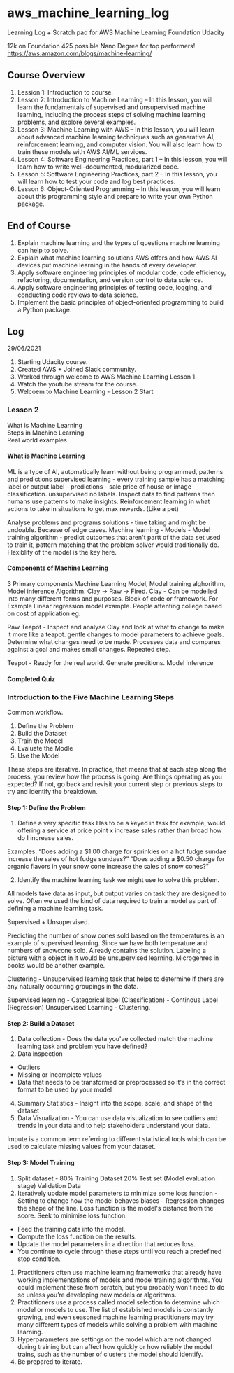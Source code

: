 # aws_machine_learning_log
Learning Log + Scratch pad for AWS Machine Learning Foundation Udacity

12k on Foundation
425 possible Nano Degree for top performers! 
https://aws.amazon.com/blogs/machine-learning/ 

## Course Overview
1. Lession 1: Introduction to course. 
2. Lesson 2: Introduction to Machine Learning – In this lesson, you will learn the fundamentals of supervised and unsupervised machine learning, including the process steps of solving machine learning problems, and explore several examples.
3. Lesson 3: Machine Learning with AWS – In this lesson, you will learn about advanced machine learning techniques such as generative AI, reinforcement learning, and computer vision. You will also learn how to train these models with AWS AI/ML services.
4. Lesson 4: Software Engineering Practices, part 1 – In this lesson, you will learn how to write well-documented, modularized code.
5. Lesson 5: Software Engineering Practices, part 2 – In this lesson, you will learn how to test your code and log best practices.
6. Lesson 6: Object-Oriented Programming – In this lesson, you will learn about this programming style and prepare to write your own Python package.

## End of Course

1. Explain machine learning and the types of questions machine learning can help to solve.
2. Explain what machine learning solutions AWS offers and how AWS AI devices put machine learning in the hands of every developer.
3. Apply software engineering principles of modular code, code efficiency, refactoring, documentation, and version control to data science.
4. Apply software engineering principles of testing code, logging, and conducting code reviews to data science.
5. Implement the basic principles of object-oriented programming to build a Python package.

## Log

29/06/2021
1. Starting Udacity course.
2. Created AWS + Joined Slack community. 
3. Worked through welcome to AWS Machine Learning Lesson 1.
4. Watch the youtube stream for the course. 
5. Welcoem to Machine Learning - Lesson 2 Start

### Lesson 2 
What is Machine Learning  
Steps in Machine Learning  
Real world examples  
 
#### What is Machine Learning
ML is a type of AI, automatically learn without being programmed, patterns and predictions
supervised learning - every training sample has a matching label or output label - predictions - sale price of house or image classification. 
unsupervised no labels. 
Inspect data to find patterns then humans use patterns to make insights. 
Reinforcement learning in what actions to take in situations to get max rewards. (Like a pet) 
 
Analyse problems and programs solutions - time taking and might be undoable. Because of edge cases. 
Machine learning - Models - Model training algorithm - predict outcomes that aren't partt of the data set used to train it, pattern matching that the problem solver would traditionally do. Flexiblity of the model is the key here. 

#### Components of Machine Learning

3 Primary components 
Machine Learning Model, Model training alghorithm, Model inference Algorithm.
Clay -> Raw -> Fired. 
Clay - Can be modelled into many different forms and purposes. 
Block of code or framework. For Example Linear regression model example. 
People attenting college based on cost of application eg. 

Raw Teapot - Inspect and analyse Clay and look at what to change to make it more like a teapot. gentle changes to model parameters to achieve goals. 
Determine what changes need to be made. 
Processes data and compares against a goal and makes small changes. Repeated step. 

Teapot - Ready for the real world. 
Generate preditions. 
Model inference 
 
#### Completed Quiz

### Introduction to the Five Machine Learning Steps
Common workflow.

1. Define the Problem 
2. Build the Dataset 
3. Train the Model
4. Evaluate the Modle
5. Use the Model 

These steps are iterative. In practice, that means that at each step along the process, you review how the process is going. Are things operating as you expected? If not, go back and revisit your current step or previous steps to try and identify the breakdown.

#### Step 1: Define the Problem 

1. Define a very specific task 
Has to be a keyed in task for example, would offering a service at price point x increase sales rather than broad how do I increase sales. 

Examples:
“Does adding a $1.00 charge for sprinkles on a hot fudge sundae increase the sales of hot fudge sundaes?”
“Does adding a $0.50 charge for organic flavors in your snow cone increase the sales of snow cones?”

2. Identify the machine learning task we might use to solve this problem.

All models take data as input, but output varies on task they are designed to solve. 
Often we used the kind of data required to train a model as part of defining a machine learning task.

Supervised + Unsupervised. 

Predicting the number of snow cones sold based on the temperatures is an example of supervised learning. Since we have both temperature and numbers of snowcone sold. Already contains the solution. 
Labeling a picture with a object in it would be unsupervised learning. Microgenres in books would be another example. 

Clustering -  Unsupervised learning task that helps to determine if there are any naturally occurring groupings in the data.

Supervised learning - Categorical label (Classification) - Continous Label (Regression) 
Unsupervised Learning - Clustering.

#### Step 2: Build a Dataset

1. Data collection - Does the data you've collected match the machine learning task and problem you have defined?
2. Data inspection
- Outliers
- Missing or incomplete values
- Data that needs to be transformed or preprocessed so it's in the correct format to be used by your model
4. Summary Statistics - Insight into the scope, scale, and shape of the dataset
5. Data Visualization - You can use data visualization to see outliers and trends in your data and to help stakeholders understand your data.

Impute is a common term referring to different statistical tools which can be used to calculate missing values from your dataset.

#### Step 3: Model Training 

1. Split dataset - 80% Training Dataset 20% Test set (Model evaluation stage) Validation Data
2. Iteratively update model parameters to minimize some loss function - Setting to change how the model behaves biases - Regression changes the shape of the line. Loss function is the model's distance from the score. Seek to minimise loss function. 
- Feed the training data into the model.
- Compute the loss function on the results.
- Update the model parameters in a direction that reduces loss.
- You continue to cycle through these steps until you reach a predefined stop condition. 

1. Practitioners often use machine learning frameworks that already have working implementations of models and model training algorithms. You could implement these from scratch, but you probably won't need to do so unless you’re developing new models or algorithms.
2. Practitioners use a process called model selection to determine which model or models to use. The list of established models is constantly growing, and even seasoned machine learning practitioners may try many different types of models while solving a problem with machine learning.
3. Hyperparameters are settings on the model which are not changed during training but can affect how quickly or how reliably the model trains, such as the number of clusters the model should identify.
4. Be prepared to iterate.
